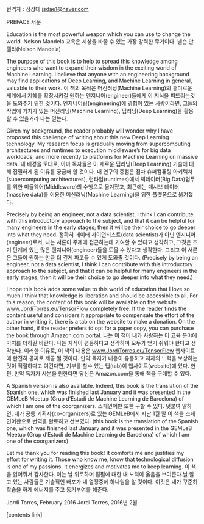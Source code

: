 번역자 : 정상대 jsdae1@naver.com 

PREFACE
서문

Education is the most powerful weapon which you can use to change the world. Nelson Mandela
교육은 세상을 바꿀 수 있는 가장 강력한 무기이다. 넬슨 만델라(Nelson Mandela)

The purpose of this book is to help to spread this knowledge among engineers who want to expand their wisdom in the exciting world of Machine Learning. I believe that anyone with an engineering background may find applications of Deep Learning, and Machine Learning in general, valuable to their work.
이 책의 목적은 머신러닝(Machine Learning)의 흥미로운 세계에서 지혜를 확장시키길 원하는 엔지니어(engineer)들에게 이 지식을 퍼뜨리는것을 도와주기 위한 것이다. 엔지니어링(engineering)에 경험이 있는 사람이라면, 그들의 작업에 가치가 있는 머신러닝(Machine Learning), 딥러닝(Deep Learning)을 활용할 수 있을거라 나는 믿는다.

Given my background, the reader probably will wonder why I have proposed this challenge of writing about this new Deep Learning technology. My research focus is gradually moving from supercomputing architectures and runtimes to execution middleware’s for big data workloads, and more recently to platforms for Machine Learning on massive data.
내 배경을 토대로, 아마 독자들은 이 새로운 딥러닝(Deep Learning) 기술에 대해 집필하게 된 이유를 궁금해 할 것이다. 내 연구의 중점은 점차 슈퍼컴퓨팅 아키텍쳐(supercomputing architectures), 런타임(runtimes)에서 빅데이터(Big Data)업무를 위한 미들웨어(Middleware)의 수행으로 옮겨졌고, 최근에는 매시브 데이터(massive data)를 이용한 머신러닝(Machine Learning)을 위한 플랫폼으로 옮겨졌다.	

Precisely by being an engineer, not a data scientist, I think I can contribute with this introductory approach to the subject, and that it can be helpful for many engineers in the early stages; then it will be their choice to go deeper into what they need.
정확히 데이터 사이언티스트(data scientist)가 아닌 엔지니어(engineer)로서, 나는 서론이 주제에 접근하는데 기여할 수 있다고 생각하고, 그것은 초기 단계에 있는 많은 엔지니어(engineer)들을 도울 수 있다고 생각한다. 그리고 이 서론은 그들이 원하는 만큼 더 깊게 파고들 수 있게 도와줄 것이다.
(Precisely by being an engineer, not a data scientist, I think I can contribute with this introductory approach to the subject, and that it can be helpful for many engineers in the early stages; then it will be their choice to go deeper into what they need.)

I hope this book adds some value to this world of education that I love so much.I think that knowledge is liberation and should be accessible to all. For this reason, the content of this book will be available on the website www.JordiTorres.eu/TensorFlow completely free. If the reader finds the content useful and considers it appropriate to compensate the effort of the author in writing it, there is a tab on the website to make a donation. On the other hand, if the reader prefers to opt for a paper copy, you can purchase the book through Amazon.com portal.
나는 이 책이 내가 사랑하는 이 교육 분야에 가치를 더하길 바란다. 나는 지식이 평등하다고 생각하며 모두가 얻기 쉬워야 한다고 생각한다. 이러한 이유로, 이 책의 내용은 www.JordiTorres.eu/TensorFlow 웹사이트에 완전히 공짜로 제공 될 것이다. 만약 독자가 내용이 유용하고 저자의 노력을 보상하는 것이 적절하다고 여긴다면, 기부를 할수 있는 탭(tab)이 웹사이트(website)에 있다. 한편, 만약 독자가 사본을 원한다면 당신은 Amazon.com을 통해 책을 구매할 수 있다.

A Spanish version is also available. Indeed, this book is the translation of the Spanish one, which was finished last January and it was presented in the GEMLeB Meetup (Grup d’Estudi de Machine Learning de Barcelona) of which I am one of the coorganizers.
스페인어판 또한 구할 수 있다.  덧붙여 말하면, 내가 공동 기획자(co-organizers)로 있는 GEMLeB에서 지난 1월 말 이 책을 스페인어판으로 번역을 완료하고 선보였다.
(this book is the translation of the Spanish one, which was finished last January and it was presented in the GEMLeB Meetup (Grup d’Estudi de Machine Learning de Barcelona) of which I am one of the coorganizers)

Let me thank you for reading this book! It comforts me and justifies my effort for writing it. Those who know me, know that technological diffusion is one of my passions. It energizes and motivates me to keep learning.
이 책을 읽어줘서 감사한다. 이는 날 위로하며 집필에 대한 내 노력이 옳음을 보여준다.날 알고 있는 사람들은 기술적인 배포가 내 열정중에 하나임을 알 것이다. 이것은 내가 꾸준히 학습을 하게 에너지를 주고 동기부여를 해준다.

Jordi Torres, February 2016
Jordi Torres, 2016년 2월

[contents link]
